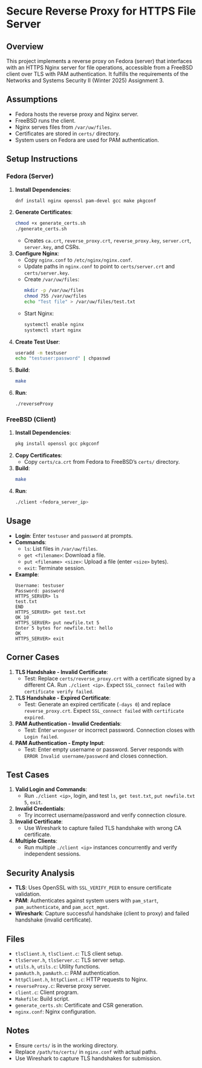 # Secure Reverse Proxy for HTTPS File Server

## Overview
This project implements a reverse proxy on Fedora (server) that interfaces with an HTTPS Nginx server for file operations, accessible from a FreeBSD client over TLS with PAM authentication. It fulfills the requirements of the Networks and Systems Security II (Winter 2025) Assignment 3.

## Assumptions
- Fedora hosts the reverse proxy and Nginx server.
- FreeBSD runs the client.
- Nginx serves files from `/var/uw/files`.
- Certificates are stored in `certs/` directory.
- System users on Fedora are used for PAM authentication.

## Setup Instructions
### Fedora (Server)
1. **Install Dependencies**:
   ```bash
   dnf install nginx openssl pam-devel gcc make pkgconf
   ```
2. **Generate Certificates**:
   ```bash
   chmod +x generate_certs.sh
   ./generate_certs.sh
   ```
   - Creates `ca.crt`, `reverse_proxy.crt`, `reverse_proxy.key`, `server.crt`, `server.key`, and CSRs.
3. **Configure Nginx**:
   - Copy `nginx.conf` to `/etc/nginx/nginx.conf`.
   - Update paths in `nginx.conf` to point to `certs/server.crt` and `certs/server.key`.
   - Create `/var/uw/files`:
     ```bash
     mkdir -p /var/uw/files
     chmod 755 /var/uw/files
     echo "Test file" > /var/uw/files/test.txt
     ```
   - Start Nginx:
     ```bash
     systemctl enable nginx
     systemctl start nginx
     ```
4. **Create Test User**:
   ```bash
   useradd -m testuser
   echo "testuser:password" | chpasswd
   ```
5. **Build**:
   ```bash
   make
   ```
6. **Run**:
   ```bash
   ./reverseProxy
   ```

### FreeBSD (Client)
1. **Install Dependencies**:
   ```bash
   pkg install openssl gcc pkgconf
   ```
2. **Copy Certificates**:
   - Copy `certs/ca.crt` from Fedora to FreeBSD’s `certs/` directory.
3. **Build**:
   ```bash
   make
   ```
4. **Run**:
   ```bash
   ./client <fedora_server_ip>
   ```

## Usage
- **Login**: Enter `testuser` and `password` at prompts.
- **Commands**:
  - `ls`: List files in `/var/uw/files`.
  - `get <filename>`: Download a file.
  - `put <filename> <size>`: Upload a file (enter `<size>` bytes).
  - `exit`: Terminate session.
- **Example**:
  ```
  Username: testuser
  Password: password
  HTTPS_SERVER> ls
  test.txt
  END
  HTTPS_SERVER> get test.txt
  OK 10
  HTTPS_SERVER> put newfile.txt 5
  Enter 5 bytes for newfile.txt: hello
  OK
  HTTPS_SERVER> exit
  ```

## Corner Cases
1. **TLS Handshake - Invalid Certificate**:
   - Test: Replace `certs/reverse_proxy.crt` with a certificate signed by a different CA. Run `./client <ip>`. Expect `SSL_connect failed` with `certificate verify failed`.
2. **TLS Handshake - Expired Certificate**:
   - Test: Generate an expired certificate (`-days 0`) and replace `reverse_proxy.crt`. Expect `SSL_connect failed` with `certificate expired`.
3. **PAM Authentication - Invalid Credentials**:
   - Test: Enter `wronguser` or incorrect password. Connection closes with `Login failed`.
4. **PAM Authentication - Empty Input**:
   - Test: Enter empty username or password. Server responds with `ERROR Invalid username/password` and closes connection.

## Test Cases
1. **Valid Login and Commands**:
   - Run `./client <ip>`, login, and test `ls`, `get test.txt`, `put newfile.txt 5`, `exit`.
2. **Invalid Credentials**:
   - Try incorrect username/password and verify connection closure.
3. **Invalid Certificate**:
   - Use Wireshark to capture failed TLS handshake with wrong CA certificate.
4. **Multiple Clients**:
   - Run multiple `./client <ip>` instances concurrently and verify independent sessions.

## Security Analysis
- **TLS**: Uses OpenSSL with `SSL_VERIFY_PEER` to ensure certificate validation.
- **PAM**: Authenticates against system users with `pam_start`, `pam_authenticate`, and `pam_acct_mgmt`.
- **Wireshark**: Capture successful handshake (client to proxy) and failed handshake (invalid certificate).

## Files
- `tlsClient.h`, `tlsClient.c`: TLS client setup.
- `tlsServer.h`, `tlsServer.c`: TLS server setup.
- `utils.h`, `utils.c`: Utility functions.
- `pamAuth.h`, `pamAuth.c`: PAM authentication.
- `httpClient.h`, `httpClient.c`: HTTP requests to Nginx.
- `reverseProxy.c`: Reverse proxy server.
- `client.c`: Client program.
- `Makefile`: Build script.
- `generate_certs.sh`: Certificate and CSR generation.
- `nginx.conf`: Nginx configuration.

## Notes
- Ensure `certs/` is in the working directory.
- Replace `/path/to/certs/` in `nginx.conf` with actual paths.
- Use Wireshark to capture TLS handshakes for submission.